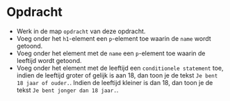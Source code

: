 # Opdracht

- Werk in de map `opdracht` van deze opdracht.
- Voeg onder het `h1`-element een `p`-element toe waarin de `name` wordt getoond.
- Voeg onder het element met de `name` een `p`-element toe waarin de leeftijd wordt getoond.
- Voeg onder het element met de leeftijd een `conditionele statement` toe, indien de leeftijd groter of gelijk is aan 18, dan toon je de tekst `Je bent 18 jaar of ouder.`. Indien de leeftijd kleiner is dan 18, dan toon je de tekst `Je bent jonger dan 18 jaar.`.
